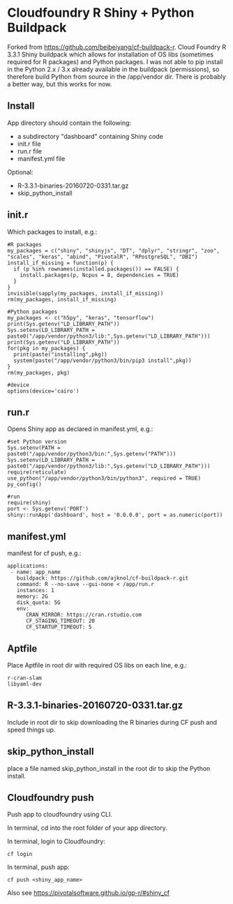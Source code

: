 # Cloudfoundry R Shiny + Python Buildpack
Forked from https://github.com/beibeiyang/cf-buildpack-r. Cloud Foundry R 3.3.1 Shiny buildpack which allows for installation of OS libs (sometimes required for R packages) and Python packages. I was not able to pip install in the Python 2.x / 3.x already available in the buildpack (permissions), so therefore build Python from source in the /app/vendor dir. There is probably a better way, but this works for now.

## Install
App directory should contain the following:
- a subdirectory "dashboard" containing Shiny code
- init.r file
- run.r file
- manifest.yml file

Optional:
- R-3.3.1-binaries-20160720-0331.tar.gz
- skip_python_install

## init.r
Which packages to install, e.g.:
```
#R packages
my_packages = c("shiny", "shinyjs", "DT", "dplyr", "stringr", "zoo", "scales", "keras", "abind", "PivotalR", "RPostgreSQL", "DBI")
install_if_missing = function(p) {
  if (p %in% rownames(installed.packages()) == FALSE) {
    install.packages(p, Ncpus = 8, dependencies = TRUE)
  }
}
invisible(sapply(my_packages, install_if_missing))
rm(my_packages, install_if_missing)

#Python packages
my_packages <- c("h5py", "keras", "tensorflow")
print(Sys.getenv("LD_LIBRARY_PATH"))
Sys.setenv(LD_LIBRARY_PATH = paste0("/app/vendor/python3/lib:",Sys.getenv("LD_LIBRARY_PATH")))
print(Sys.getenv("LD_LIBRARY_PATH"))
for(pkg in my_packages) {
  print(paste("installing",pkg))
  system(paste("/app/vendor/python3/bin/pip3 install",pkg))
} 
rm(my_packages, pkg)

#device
options(device='cairo')
```

## run.r
Opens Shiny app as declared in manifest.yml, e.g.:

```
#set Python version
Sys.setenv(PATH = paste0("/app/vendor/python3/bin:",Sys.getenv("PATH")))
Sys.setenv(LD_LIBRARY_PATH = paste0("/app/vendor/python3/lib:",Sys.getenv("LD_LIBRARY_PATH")))
require(reticulate)
use_python("/app/vendor/python3/bin/python3", required = TRUE)
py_config()

#run
require(shiny)
port <- Sys.getenv('PORT')
shiny::runApp('dashboard', host = '0.0.0.0', port = as.numeric(port))
```

## manifest.yml
manifest for cf push, e.g.:

```
applications:
 - name: app_name
   buildpack: https://github.com/ajknol/cf-buildpack-r.git
   command: R --no-save --gui-none < /app/run.r
   instances: 1
   memory: 2G
   disk_quota: 5G
   env:
      CRAN_MIRROR: https://cran.rstudio.com
      CF_STAGING_TIMEOUT: 20
      CF_STARTUP_TIMEOUT: 5
```

## Aptfile
Place Aptfile in root dir with required OS libs on each line, e.g.:

```
r-cran-slam
libyaml-dev
```

## R-3.3.1-binaries-20160720-0331.tar.gz
Include in root dir to skip downloading the R binaries during CF push and speed things up.

## skip_python_install
place a file named skip_python_install in the root dir to skip the Python install.

## Cloudfoundry push
Push app to cloudfoundry using CLI. 

In terminal, cd into the root folder of your app directory.

In terminal, login to Cloudfoundry:

```
cf login
```

In terminal, push app:

```
cf push <shiny_app_name>
```

Also see https://pivotalsoftware.github.io/gp-r/#shiny_cf

